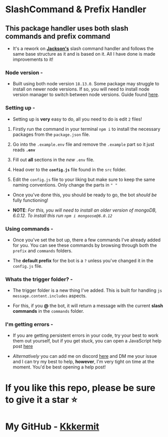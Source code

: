 # SlashCommand & Prefix Handler

<!--    ██████╗ ███████╗██╗   ██╗    ██████╗ ██╗   ██╗    ██╗  ██╗██╗  ██╗███████╗██████╗ ███╗   ███╗██╗████████╗
        ██╔══██╗██╔════╝██║   ██║    ██╔══██╗╚██╗ ██╔╝    ██║ ██╔╝██║ ██╔╝██╔════╝██╔══██╗████╗ ████║██║╚══██╔══╝
        ██║  ██║█████╗  ██║   ██║    ██████╔╝ ╚████╔╝     █████╔╝ █████╔╝ █████╗  ██████╔╝██╔████╔██║██║   ██║   
        ██║  ██║██╔══╝  ╚██╗ ██╔╝    ██╔══██╗  ╚██╔╝      ██╔═██╗ ██╔═██╗ ██╔══╝  ██╔══██╗██║╚██╔╝██║██║   ██║   
        ██████╔╝███████╗ ╚████╔╝     ██████╔╝   ██║       ██║  ██╗██║  ██╗███████╗██║  ██║██║ ╚═╝ ██║██║   ██║   
        ╚═════╝ ╚══════╝  ╚═══╝      ╚═════╝    ╚═╝       ╚═╝  ╚═╝╚═╝  ╚═╝╚══════╝╚═╝  ╚═╝╚═╝     ╚═╝╚═╝   ╚═╝    -->

## This package handler uses both  **slash commands** and **prefix command** 

- It's a rework on [**Jackson's**](https://www.youtube.com/@MrJAwesomeYT) slash command handler and follows the same base structure as it and is based on it. All I have done is made improvements to it!

### Node version -

- Built using both node version `18.13.0`. Some package may struggle to install on newer node versions. If so, you will need to install node version manager to switch between node versions. Guide found [here](https://www.freecodecamp.org/news/node-version-manager-nvm-install-guide/).

### Setting up -

- Setting up is **very** easy to do, all you need to do is edit `2` files!

1. Firstly run the command in your terminal `npm i` to install the necessary packages from the ``package.json`` file.

2. Go into the ``.example.env`` file and remove the ``.example`` part so it just reads **``.env``**

3. Fill out **all** sections in the *new* ``.env`` file.

4. Head over to the **``config.js``** file found in the `src` folder.

5. Edit the ``config.js`` file to your liking but make sure to keep the same naming conventions. Only change the parts in `" "`

- Once you've done this, you should be ready to go, the bot *should be* fully functioning!

- **NOTE**: *For this, you will need to install an older version of mongoDB, 6.0.12. To install this run `npm i mongoose@6.0.12`*

### Using commands -

- Once you've set the bot up, there a few commands I've already added for you. You can see these commands by browsing through both the ``prefix`` and ``commands`` folders.

- The **default prefix** for the bot is a `?` unless you've changed it in the ``config.js`` file.


### Whats the trigger folder? -

- The trigger folder is a new thing I've added. This is built for handling ```js message.content.includes``` aspects.

- For this, if you **@** the bot, it will return a message with the current **slash commands** in the ``commands`` folder.

### I'm getting errors - 

- If you are getting persistent errors in your code, try your best to work them out yourself, but if you get stuck, you can open a JavaScript help post [here](https://discord.gg/codinglounge)

- *Alternatively* you can add me on discord [here](https://discord.com/users/526853643962679323) and DM me your issue and I can try my best to help, **however**, I'm very tight on time at the moment. You'd be best opening a help post!

# If you like this repo, please be sure to give it a star ⭐

# My GitHub - [**Kkkermit**](https://github.com/Kkkermit)
